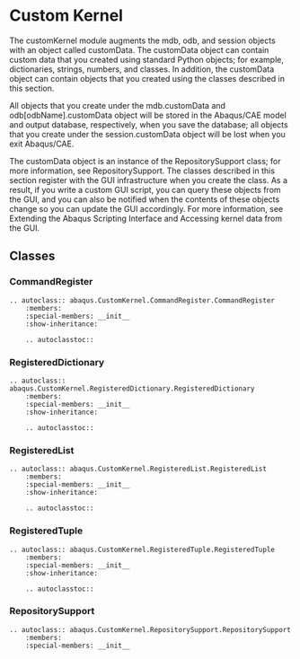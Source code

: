 # Custom Kernel

The customKernel module augments the mdb, odb, and session objects with an object called customData. The customData object can contain custom data that you created using standard Python objects; for example, dictionaries, strings, numbers, and classes. In addition, the customData object can contain objects that you created using the classes described in this section.

All objects that you create under the mdb.customData and odb\[odbName\].customData object will be stored in the Abaqus/CAE model and output database, respectively, when you save the database; all objects that you create under the session.customData object will be lost when you exit Abaqus/CAE.

The customData object is an instance of the RepositorySupport class; for more information, see RepositorySupport. The classes described in this section register with the GUI infrastructure when you create the class. As a result, if you write a custom GUI script, you can query these objects from the GUI, and you can also be notified when the contents of these objects change so you can update the GUI accordingly. For more information, see Extending the Abaqus Scripting Interface and Accessing kernel data from the GUI.

## Classes

### CommandRegister

```{eval-rst}
.. autoclass:: abaqus.CustomKernel.CommandRegister.CommandRegister
    :members:
    :special-members: __init__
    :show-inheritance:

    .. autoclasstoc::
```

### RegisteredDictionary

```{eval-rst}
.. autoclass:: abaqus.CustomKernel.RegisteredDictionary.RegisteredDictionary
    :members:
    :special-members: __init__
    :show-inheritance:

    .. autoclasstoc::
```

### RegisteredList

```{eval-rst}
.. autoclass:: abaqus.CustomKernel.RegisteredList.RegisteredList
    :members:
    :special-members: __init__
    :show-inheritance:

    .. autoclasstoc::
```

### RegisteredTuple

```{eval-rst}
.. autoclass:: abaqus.CustomKernel.RegisteredTuple.RegisteredTuple
    :members:
    :special-members: __init__
    :show-inheritance:

    .. autoclasstoc::
```

### RepositorySupport

```{eval-rst}
.. autoclass:: abaqus.CustomKernel.RepositorySupport.RepositorySupport
    :members:
    :special-members: __init__
```
